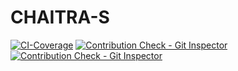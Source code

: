 # CHAITRA-S
[![CI-Coverage](https://github.com/Chaitra15S/CHAITRA-S/actions/workflows/gcov.yml/badge.svg)](https://github.com/Chaitra15S/CHAITRA-S/actions/workflows/gcov.yml)
[![Contribution Check - Git Inspector](https://github.com/Swathi2709/Swathi-M/actions/workflows/gitinspector.yml/badge.svg)](https://github.com/Swathi2709/Swathi-M/actions/workflows/gitinspector.yml)
[![Contribution Check - Git Inspector](https://github.com/Chaitra15S/CHAITRA-S/actions/workflows/gitinspector.yml/badge.svg)](https://github.com/Chaitra15S/CHAITRA-S/actions/workflows/gitinspector.yml)
